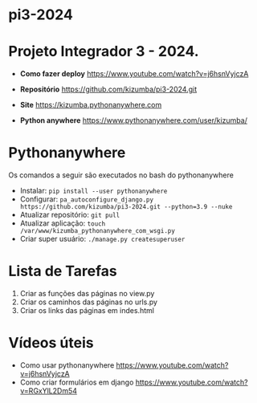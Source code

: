 # pi3-2024
# Projeto Integrador 3 - 2024.

- **Como fazer deploy** https://www.youtube.com/watch?v=j6hsnVyjczA

- **Repositório** https://github.com/kizumba/pi3-2024.git

- **Site** https://kizumba.pythonanywhere.com

- **Python anywhere** https://www.pythonanywhere.com/user/kizumba/

# Pythonanywhere
Os comandos a seguir são executados no bash do pythonanywhere

- Instalar: `pip install --user pythonanywhere`
- Configurar: `pa_autoconfigure_django.py https://github.com/kizumba/pi3-2024.git --python=3.9 --nuke`
- Atualizar repositório: `git pull`
- Atualizar aplicação: `touch /var/www/kizumba_pythonanywhere_com_wsgi.py`
- Criar super usuário: `./manage.py createsuperuser`

# Lista de Tarefas
1. Criar as funções das páginas no view.py
2. Criar os caminhos das páginas no urls.py
3. Criar os links das páginas em indes.html

# Vídeos úteis
- Como usar pythonanywhere https://www.youtube.com/watch?v=j6hsnVyjczA 
- Como criar formulários em django https://www.youtube.com/watch?v=RGxYlL2Dm54